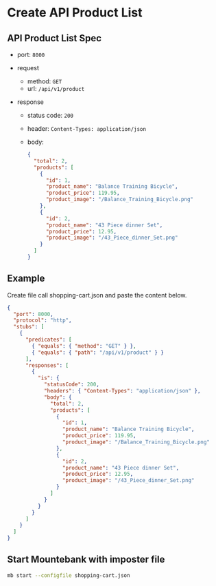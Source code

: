 # Create API Product List

## API Product List Spec

- port: `8000`
- request
  - method: `GET`
  - url: `/api/v1/product`
- response

  - status code: `200`
  - header: `Content-Types: application/json`
  - body:

    ```json
    {
      "total": 2,
      "products": [
        {
          "id": 1,
          "product_name": "Balance Training Bicycle",
          "product_price": 119.95,
          "product_image": "/Balance_Training_Bicycle.png"
        },
        {
          "id": 2,
          "product_name": "43 Piece dinner Set",
          "product_price": 12.95,
          "product_image": "/43_Piece_dinner_Set.png"
        }
      ]
    }
    ```

## Example

Create file call shopping-cart.json and paste the content below.

```json
{
  "port": 8000,
  "protocol": "http",
  "stubs": [
    {
      "predicates": [
        { "equals": { "method": "GET" } },
        { "equals": { "path": "/api/v1/product" } }
      ],
      "responses": [
        {
          "is": {
            "statusCode": 200,
            "headers": { "Content-Types": "application/json" },
            "body": {
              "total": 2,
              "products": [
                {
                  "id": 1,
                  "product_name": "Balance Training Bicycle",
                  "product_price": 119.95,
                  "product_image": "/Balance_Training_Bicycle.png"
                },
                {
                  "id": 2,
                  "product_name": "43 Piece dinner Set",
                  "product_price": 12.95,
                  "product_image": "/43_Piece_dinner_Set.png"
                }
              ]
            }
          }
        }
      ]
    }
  ]
}
```

## Start Mountebank with imposter file

```sh
mb start --configfile shopping-cart.json
```
